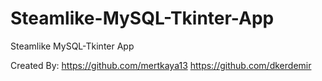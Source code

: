 # Steamlike-MySQL-Tkinter-App
Steamlike MySQL-Tkinter App

Created By:
https://github.com/mertkaya13
https://github.com/dkerdemir
